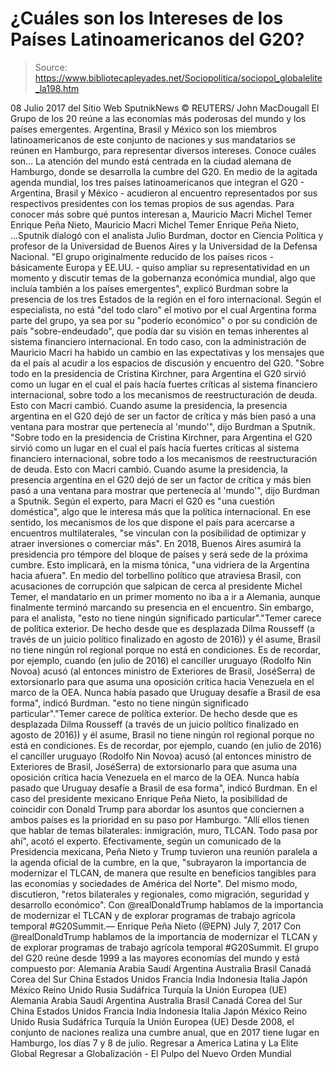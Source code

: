 # ¿Cuáles son los Intereses de los Países Latinoamericanos del G20?

> Source: https://www.bibliotecapleyades.net/Sociopolitica/sociopol_globalelite_la198.htm

08 Julio 2017
del Sitio Web SputnikNews
© REUTERS/ John MacDougall El Grupo de los 20
reúne a las economías
más poderosas del mundo
y los países emergentes.
Argentina, Brasil y México
son los miembros latinoamericanos
de este conjunto de naciones
y sus mandatarios se reúnen en Hamburgo,
para representar diversos intereses.
Conoce cuáles son...
La atención del mundo está centrada en la ciudad alemana de Hamburgo, donde se desarrolla la cumbre del G20.
En medio de la agitada agenda mundial, los tres países latinoamericanos que integran el G20 - Argentina, Brasil y México - acudieron al encuentro representados por sus respectivos presidentes con los temas propios de sus agendas. Para conocer más sobre qué puntos interesan a,
Mauricio Macri Michel Temer Enrique Peña Nieto,
Mauricio Macri
Michel Temer
Enrique Peña Nieto,
...Sputnik dialogó con el analista Julio Burdman, doctor en Ciencia Política y profesor de la Universidad de Buenos Aires y la Universidad de la Defensa Nacional.
"El grupo originalmente reducido de los países ricos - básicamente Europa y EE.UU. - quiso ampliar su representatividad en un momento y discutir temas de la gobernanza económica mundial, algo que incluía también a los países emergentes", explicó Burdman sobre la presencia de los tres Estados de la región en el foro internacional.
Según el especialista, no está "del todo claro" el motivo por el cual Argentina forma parte del grupo, ya sea por su "poderío económico" o por su condición de país "sobre-endeudado", que podía dar su visión en temas inherentes al sistema financiero internacional.
En todo caso, con la administración de Mauricio Macri ha habido un cambio en las expectativas y los mensajes que da el país al acudir a los espacios de discusión y encuentro del G20.
"Sobre todo en la presidencia de Cristina Kirchner, para Argentina el G20 sirvió como un lugar en el cual el país hacía fuertes críticas al sistema financiero internacional, sobre todo a los mecanismos de reestructuración de deuda. Esto con Macri cambió. Cuando asume la presidencia, la presencia argentina en el G20 dejó de ser un factor de crítica y más bien pasó a una ventana para mostrar que pertenecía al 'mundo'", dijo Burdman a Sputnik.
"Sobre todo en la presidencia de Cristina Kirchner, para Argentina el G20 sirvió como un lugar en el cual el país hacía fuertes críticas al sistema financiero internacional, sobre todo a los mecanismos de reestructuración de deuda.
Esto con Macri cambió.
Cuando asume la presidencia, la presencia argentina en el G20 dejó de ser un factor de crítica y más bien pasó a una ventana para mostrar que pertenecía al 'mundo'", dijo Burdman a Sputnik.
Según el experto, para Macri el G20 es "una cuestión doméstica", algo que le interesa más que la política internacional.
En ese sentido, los mecanismos de los que dispone el país para acercarse a encuentros multilaterales,
"se vinculan con la posibilidad de optimizar y atraer inversiones o comerciar más".
En 2018, Buenos Aires asumirá la presidencia pro témpore del bloque de países y será sede de la próxima cumbre.
Esto implicará, en la misma tónica,
"una vidriera de la Argentina hacia afuera".
En medio del torbellino político que atraviesa Brasil, con acusaciones de corrupción que salpican de cerca al presidente Michel Temer, el mandatario en un primer momento no iba a ir a Alemania, aunque finalmente terminó marcando su presencia en el encuentro.
Sin embargo, para el analista,
"esto no tiene ningún significado particular"."Temer carece de política exterior. De hecho desde que es desplazada Dilma Rousseff (a través de un juicio político finalizado en agosto de 2016)) y él asume, Brasil no tiene ningún rol regional porque no está en condiciones. Es de recordar, por ejemplo, cuando (en julio de 2016) el canciller uruguayo (Rodolfo Nin Novoa) acusó (al entonces ministro de Exteriores de Brasil, JoséSerra) de extorsionarlo para que asuma una oposición crítica hacia Venezuela en el marco de la OEA. Nunca había pasado que Uruguay desafíe a Brasil de esa forma", indicó Burdman.
"esto no tiene ningún significado particular"."Temer carece de política exterior. De hecho desde que es desplazada Dilma Rousseff (a través de un juicio político finalizado en agosto de 2016)) y él asume, Brasil no tiene ningún rol regional porque no está en condiciones.
Es de recordar, por ejemplo, cuando (en julio de 2016) el canciller uruguayo (Rodolfo Nin Novoa) acusó (al entonces ministro de Exteriores de Brasil, JoséSerra) de extorsionarlo para que asuma una oposición crítica hacia Venezuela en el marco de la OEA.
Nunca había pasado que Uruguay desafíe a Brasil de esa forma", indicó Burdman.
En el caso del presidente mexicano Enrique Peña Nieto, la posibilidad de coincidir con Donald Trump para abordar los asuntos que conciernen a ambos países es la prioridad en su paso por Hamburgo.
"Allí ellos tienen que hablar de temas bilaterales: inmigración, muro, TLCAN. Todo pasa por ahí", acotó el experto.
Efectivamente, según un comunicado de la Presidencia mexicana, Peña Nieto y Trump tuvieron una reunión paralela a la agenda oficial de la cumbre, en la que,
"subrayaron la importancia de modernizar el TLCAN, de manera que resulte en beneficios tangibles para las economías y sociedades de América del Norte".
Del mismo modo, discutieron,
"retos bilaterales y regionales, como migración, seguridad y desarrollo económico".
Con @realDonaldTrump hablamos de la importancia de modernizar el TLCAN y de explorar programas de trabajo agrícola temporal #G20Summit.— Enrique Peña Nieto (@EPN) July 7, 2017
Con @realDonaldTrump hablamos de la importancia de modernizar el TLCAN y de explorar programas de trabajo agrícola temporal #G20Summit.
El grupo del G20 reúne desde 1999 a las mayores economías del mundo y está compuesto por:
Alemania Arabia Saudí Argentina Australia Brasil Canadá Corea del Sur China Estados Unidos Francia India Indonesia Italia Japón México Reino Unido Rusia Sudáfrica Turquía la Unión Europea (UE)
Alemania
Arabia Saudí
Argentina
Australia
Brasil
Canadá
Corea del Sur
China
Estados Unidos
Francia
India
Indonesia
Italia
Japón
México
Reino Unido
Rusia
Sudáfrica
Turquía
la Unión Europea (UE)
Desde 2008, el conjunto de naciones realiza una cumbre anual, que en 2017 tiene lugar en Hamburgo, los días 7 y 8 de julio.
Regresar a America Latina y La Elite Global
Regresar a Globalización - El Pulpo del Nuevo Orden Mundial
